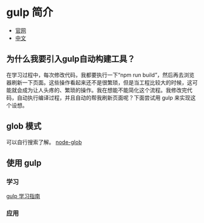 # gulp 简介
- [官网](https://gulpjs.com/)
- [中文](https://www.gulpjs.com.cn/)

## 为什么我要引入gulp自动构建工具？
在学习过程中，每次修改代码，我都要执行一下“npm run build”，然后再去浏览器刷新一下页面。这些操作看起来还不是很繁琐，但是当工程比较大的时候，这可能就会成为让人头疼的、繁琐的操作。我在想能不能简化这个流程。我修改完代码，自动执行编译过程，并且自动的帮我刷新页面呢？下面尝试用 gulp 来实现这个设想。

## glob 模式
可以自行搜索了解。
[node-glob](https://github.com/isaacs/node-glob)

## 使用 gulp

### 学习
[gulp 学习指南](https://github.com/ylhao/learn-gulp)

### 应用